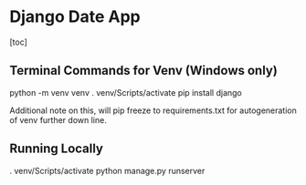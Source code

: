 # Django Date App
[toc]
## Terminal Commands for Venv (Windows only)
python -m venv venv
. venv/Scripts/activate
pip install django

Additional note on this, will pip freeze to requirements.txt for autogeneration of venv further down line.

## Running Locally
. venv/Scripts/activate
python manage.py runserver

